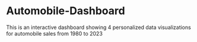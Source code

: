 # Automobile-Dashboard

This is an interactive dashboard showing 4 personalized data visualizations for automobile sales from 1980 to 2023
